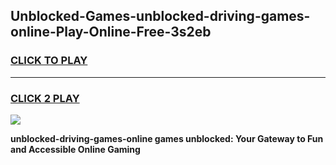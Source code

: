 
## Unblocked-Games-unblocked-driving-games-online-Play-Online-Free-3s2eb
<h3>
<a href="https://premium76.site?title=unblocked-driving-games-online&ref=26A">CLICK TO PLAY</a></h3>
<hr>

<h3>
<a href="https://premium76.site?title=unblocked-driving-games-online&ref=26A">CLICK 2 PLAY</a>
  
</h3>

<a href="https://premium76.site?title=unblocked-driving-games-online&ref=26A"><img src="https://clearcache.store/games.png"></a>


**unblocked-driving-games-online games unblocked: Your Gateway to Fun and Accessible Online Gaming**
